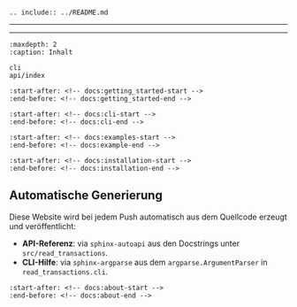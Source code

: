 ```{include} ../README.md
```

```{eval-rst}
.. include:: ../README.md
```

***
***

```{toctree}
:maxdepth: 2
:caption: Inhalt

cli
api/index
```


```{include} ../README.md
:start-after: <!-- docs:getting_started-start -->
:end-before: <!-- docs:getting_started-end -->
```

```{include} ../README.md
:start-after: <!-- docs:cli-start -->
:end-before: <!-- docs:cli-end -->
```

```{include} ../README.md
:start-after: <!-- docs:examples-start -->
:end-before: <!-- docs:example-end -->
```

```{include} ../README.md
:start-after: <!-- docs:installation-start -->
:end-before: <!-- docs:installation-end -->
```

## Automatische Generierung


Diese Website wird bei jedem Push automatisch aus dem Quellcode erzeugt und veröffentlicht:
- **API-Referenz**: via `sphinx-autoapi` aus den Docstrings unter `src/read_transactions`.
- **CLI-Hilfe**: via `sphinx-argparse` aus dem `argparse.ArgumentParser` in `read_transactions.cli`.



```{include} ../README.md
:start-after: <!-- docs:about-start -->
:end-before: <!-- docs:about-end -->